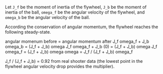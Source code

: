 Let `J_f` be the moment of inertia of the flywheel, `J_b` be the moment of
inertia of the ball, `omega_f` be the angular velocity of the flywheel, and
`omega_b` be the angular velocity of the ball.

According the conservation of angular momentum, the flywheel reaches the
following steady-state.

angular momenum before = angular momentum after
J_f omega_f + J_b omega_b = (J_f + J_b) omega
J_f omega_f + J_b (0) = (J_f + J_b) omega
J_f omega_f = (J_f + J_b) omega
omega = J_f / (J_f + J_b) omega_f

J_f / (J_f + J_b) = 0.92 from real shooter data (the lowest point in the
flywheel angular velocity drop provides the multiplier).
